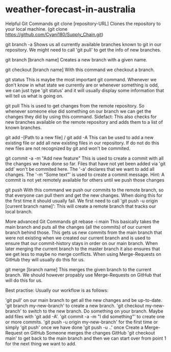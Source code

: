 # weather-forecast-in-australia

Helpful Git Commands
git clone [repository-URL]
Clones the repository to your local machine. (git clone https://github.com/Cyani180/Supply_Chain.git)

git branch -a
Shows us all currently available branches known to git in our repository. We might need to call 'git pull' to get the info of new branches.

git branch [branch name]
Creates a new branch with a given name.

git checkout [branch name]
With this command we checkout a branch.

git status
This is maybe the most important git command. Whenever we don't know in what state we currently are or whenever something is odd, we can just type 'git status' and it will usually display some information that will tell us what is going on.

git pull
This is used to get changes from the remote repository. So whenever someone else did something on our branch we can get the changes they did by using this command. Sidefact: This also checks for new branches available on the remote repository and adds them to a list of known branches.

git add -[Path to a new file] / git add -A
This can be used to add a new existing file or add all new existing files in our repository. If do not do this new files are not recognized by git and won't be commited.

git commit -a -m "Add new feature"
This is used to create a commit with all the changes we have done so far. Files that have not yet been added via 'git add' won't be commited here. The '-a' declares that we want to add all changes. The '-m "Some text"' is used to create a commit message. Hint: A commit is not yet remotely available for others until we push those changes

git push
With this command we push our commits to the remote branch, so that everyone can pull them and get the new changes. When doing this for the first time it should usually fail. We first need to call 'git push -u origin [current branch name]': This will create a remote branch that tracks our local branch.

More advanced Git Commands
git rebase -i main
This basically takes the main branch and puts all the changes (all the commits) of our current branch behind those. This gets us new commits from the main branch that were not existing when we created our current branch and is used to ensure that our commit-history stays in order on our main branch. When later merging the current branch to the master branch it also ensures that we get less to maybe no merge conflicts. When using Merge-Requests on GitHub they will usually do this for us.

git merge [branch name]
This merges the given branch to the current branch. We should however propably use Merge-Requests on GitHub that will do this for us.

Best practise:
Usually our workflow is as follows:

'git pull' on our main branch to get all the new changes and be up-to-date.
'git branch my-new-branch' to create a new branch.
'git checkout my-new-branch' to switch to the new branch.
Do something on your branch.
Maybe add files with 'git add -A'.
'git commit -a -m "I did something"' to create one or more commits.
'git push -u origin my-new-branch' for the first time or simply 'git push' once we have done 'git push -u ..' once
Create a Merge-Request on GitHub
Someone merges the changes GitHub
'git checkout main' to get back to the main branch and then we can start over from point 1 for the next thing we want to add.
